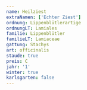 ```yaml
---
name: Heilziest
extraNamen: ['Echter Ziest']
ordnung: Lippenblütlerartige
ordnungLT: Lamiales
familie: Lippenblütler
familieLT: Lamiaceae
gattung: Stachys
art: officinalis
staude: true
preis: C
jahr: '1'
winter: true
karlsgarten: false
---
```

